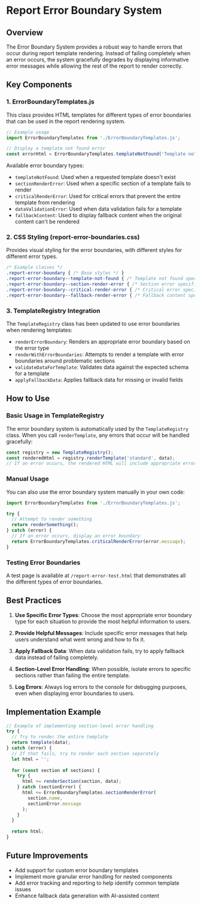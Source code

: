 # Report Error Boundary System

## Overview

The Error Boundary System provides a robust way to handle errors that occur during report template rendering. Instead of failing completely when an error occurs, the system gracefully degrades by displaying informative error messages while allowing the rest of the report to render correctly.

## Key Components

### 1. ErrorBoundaryTemplates.js

This class provides HTML templates for different types of error boundaries that can be used in the report rendering system.

```javascript
// Example usage
import ErrorBoundaryTemplates from './ErrorBoundaryTemplates.js';

// Display a template not found error
const errorHtml = ErrorBoundaryTemplates.templateNotFound('Template not found', 'Please check template registration');
```

Available error boundary types:

- `templateNotFound`: Used when a requested template doesn't exist
- `sectionRenderError`: Used when a specific section of a template fails to render
- `criticalRenderError`: Used for critical errors that prevent the entire template from rendering
- `dataValidationError`: Used when data validation fails for a template
- `fallbackContent`: Used to display fallback content when the original content can't be rendered

### 2. CSS Styling (report-error-boundaries.css)

Provides visual styling for the error boundaries, with different styles for different error types.

```css
/* Example classes */
.report-error-boundary { /* Base styles */ }
.report-error-boundary--template-not-found { /* Template not found specific styles */ }
.report-error-boundary--section-render-error { /* Section error specific styles */ }
.report-error-boundary--critical-render-error { /* Critical error specific styles */ }
.report-error-boundary--fallback-render-error { /* Fallback content specific styles */ }
```

### 3. TemplateRegistry Integration

The `TemplateRegistry` class has been updated to use error boundaries when rendering templates:

- `renderErrorBoundary`: Renders an appropriate error boundary based on the error type
- `renderWithErrorBoundaries`: Attempts to render a template with error boundaries around problematic sections
- `validateDataForTemplate`: Validates data against the expected schema for a template
- `applyFallbackData`: Applies fallback data for missing or invalid fields

## How to Use

### Basic Usage in TemplateRegistry

The error boundary system is automatically used by the `TemplateRegistry` class. When you call `renderTemplate`, any errors that occur will be handled gracefully:

```javascript
const registry = new TemplateRegistry();
const renderedHtml = registry.renderTemplate('standard', data);
// If an error occurs, the rendered HTML will include appropriate error boundaries
```

### Manual Usage

You can also use the error boundary system manually in your own code:

```javascript
import ErrorBoundaryTemplates from './ErrorBoundaryTemplates.js';

try {
  // Attempt to render something
  return renderSomething();
} catch (error) {
  // If an error occurs, display an error boundary
  return ErrorBoundaryTemplates.criticalRenderError(error.message);
}
```

### Testing Error Boundaries

A test page is available at `/report-error-test.html` that demonstrates all the different types of error boundaries.

## Best Practices

1. **Use Specific Error Types**: Choose the most appropriate error boundary type for each situation to provide the most helpful information to users.

2. **Provide Helpful Messages**: Include specific error messages that help users understand what went wrong and how to fix it.

3. **Apply Fallback Data**: When data validation fails, try to apply fallback data instead of failing completely.

4. **Section-Level Error Handling**: When possible, isolate errors to specific sections rather than failing the entire template.

5. **Log Errors**: Always log errors to the console for debugging purposes, even when displaying error boundaries to users.

## Implementation Example

```javascript
// Example of implementing section-level error handling
try {
  // Try to render the entire template
  return template(data);
} catch (error) {
  // If that fails, try to render each section separately
  let html = '';
  
  for (const section of sections) {
    try {
      html += renderSection(section, data);
    } catch (sectionError) {
      html += ErrorBoundaryTemplates.sectionRenderError(
        section.name,
        sectionError.message
      );
    }
  }
  
  return html;
}
```

## Future Improvements

- Add support for custom error boundary templates
- Implement more granular error handling for nested components
- Add error tracking and reporting to help identify common template issues
- Enhance fallback data generation with AI-assisted content
